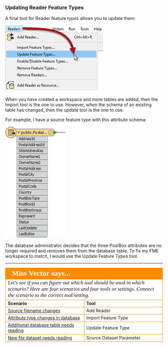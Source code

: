 ### Updating Reader Feature Types ###
A final tool for Reader feature types allows you to update them:

![](./Images/Img4.034.UpdateFeatureTypeMenubar.png)

When you have created a workspace and more tables are added, then the Import tool is the one to use. However, when the schema of an existing table has changed, then the update tool is the one to use.

For example, I have a source feature type with this attribute schema:

![](./Images/Img4.035.ReaderSchemaToUpdate.png)

The database administrator decides that the three PostBox attributes are no longer required and removes them from the database table. To fix my FME workspace to match, I would use the Update Feature Types tool. 


---

<!--Person X Says Section-->

<table style="border-spacing: 0px">
<tr>
<td colspan="2" style="vertical-align:middle;background-color:darkorange;border: 2px solid darkorange">
<i class="fa fa-quote-left fa-lg fa-pull-left fa-fw" style="color:white;padding-right: 12px;vertical-align:text-top"></i>
<span style="color:white;font-size:x-large;font-weight: bold;font-family:serif">Miss Vector says...</span>
</td>
</tr>

<tr>
<td colspan="2" style="border: 1px solid darkorange">
<span style="font-family:serif; font-style:italic; font-size:larger">
Let's see if you can figure out which tool should be used in which scenario? Here are four scenarios and four tools or settings. Connect the scenario to the correct tool/setting.
</span>
</td>
</tr>
<tr><td width="50%" style="font-weight: bold; border: 1px solid darkorange">Scenario</td><td style="font-weight: bold; border: 1px solid darkorange">Tool</td></tr>
<tr><td style="border: 1px solid darkorange"><a href="http://52.73.3.37/fmedatastreaming/Manual/QAResponse2017.fmw?chapter=4&question=2&answer=1&DestDataset_TEXTLINE=C%3A%5CFMEOutput%5CQAResponse.html">Source filename changes</a></td><td style="border: 1px solid darkorange">Add Reader</td></tr>
<tr><td style="border: 1px solid darkorange"><a href="http://52.73.3.37/fmedatastreaming/Manual/QAResponse2017.fmw?chapter=4&question=2&answer=2&DestDataset_TEXTLINE=C%3A%5CFMEOutput%5CQAResponse.html">Attribute type changes in database</a></td><td style="border: 1px solid darkorange">Import Feature Type</td></tr>
<tr><td style="border: 1px solid darkorange"><a href="http://52.73.3.37/fmedatastreaming/Manual/QAResponse2017.fmw?chapter=4&question=2&answer=3&DestDataset_TEXTLINE=C%3A%5CFMEOutput%5CQAResponse.html">Additional database table needs reading</a></td><td style="border: 1px solid darkorange">Update Feature Type</td></tr>
<tr><td style="border: 1px solid darkorange"><a href="http://52.73.3.37/fmedatastreaming/Manual/QAResponse2017.fmw?chapter=4&question=2&answer=4&DestDataset_TEXTLINE=C%3A%5CFMEOutput%5CQAResponse.html">New file dataset needs reading</a></td><td style="border: 1px solid darkorange">Source Dataset Parameter</td></tr>
</table>

